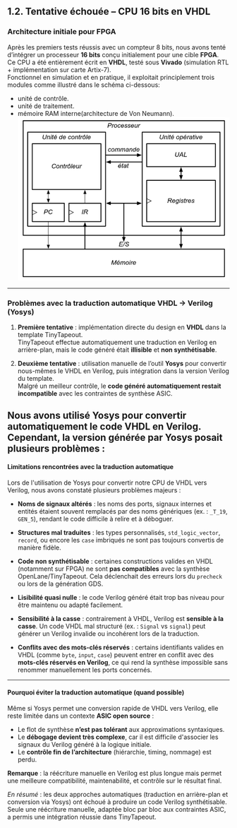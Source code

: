 ##  1.2. Tentative échouée – CPU 16 bits en VHDL

###  Architecture initiale pour FPGA

Après les premiers tests réussis avec un compteur 8 bits, nous avons tenté d’intégrer un processeur **16 bits** conçu initialement pour une cible **FPGA**.  
Ce CPU a été entièrement écrit en **VHDL**, testé sous **Vivado** (simulation RTL + implémentation sur carte Artix-7).  
Fonctionnel en simulation et en pratique, il exploitait principlement trois modules comme illustré dans le schéma ci-dessous: 
- unité de contrôle.
- unité de traitement.
- mémoire RAM interne(architecture de Von Neumann). 
![Architecture CPU](./images/archProcess.png)

---

### Problèmes avec la traduction automatique VHDL → Verilog (Yosys)

1. **Première tentative** : implémentation directe du design en **VHDL** dans la template TinyTapeout.  
   TinyTapeout effectue automatiquement une traduction en Verilog en arrière-plan, mais le code généré était **illisible** et **non synthétisable**.

2. **Deuxième tentative** : utilisation manuelle de l’outil **Yosys** pour convertir nous-mêmes le VHDL en Verilog, puis intégration dans la version Verilog du template.  
   Malgré un meilleur contrôle, le **code généré automatiquement restait incompatible** avec les contraintes de synthèse ASIC.


Nous avons utilisé **Yosys** pour convertir automatiquement le code VHDL en Verilog.  
Cependant, la version générée par Yosys posait plusieurs problèmes :
---

#### Limitations rencontrées avec la traduction automatique

Lors de l'utilisation de Yosys pour convertir notre CPU de VHDL vers Verilog, nous avons constaté plusieurs problèmes majeurs :

- **Noms de signaux altérés** : les noms des ports, signaux internes et entités étaient souvent remplacés par des noms génériques (ex. : `_T_19`, `GEN_5`), rendant le code difficile à relire et à déboguer.

- **Structures mal traduites** : les types personnalisés, `std_logic_vector`, `record`, ou encore les `case` imbriqués ne sont pas toujours convertis de manière fidèle.

- **Code non synthétisable** : certaines constructions valides en VHDL (notamment sur FPGA) ne sont **pas compatibles** avec la synthèse OpenLane/TinyTapeout. Cela déclenchait des erreurs lors du `precheck` ou lors de la génération GDS.

- **Lisibilité quasi nulle** : le code Verilog généré était trop bas niveau pour être maintenu ou adapté facilement.

- **Sensibilité à la casse** : contrairement à VHDL, Verilog est **sensible à la casse**. Un code VHDL mal structuré (ex. : `Signal` vs `signal`) peut générer un Verilog invalide ou incohérent lors de la traduction.

- **Conflits avec des mots-clés réservés** : certains identifiants valides en VHDL (comme `byte`, `input`, `case`) peuvent entrer en conflit avec des **mots-clés réservés en Verilog**, ce qui rend la synthèse impossible sans renommer manuellement les ports concernés.

---

#### Pourquoi éviter la traduction automatique (quand possible)

Même si Yosys permet une conversion rapide de VHDL vers Verilog, elle reste limitée dans un contexte **ASIC open source** :

- Le flot de synthèse **n’est pas tolérant** aux approximations syntaxiques.
- Le **débogage devient très complexe**, car il est difficile d'associer les signaux du Verilog généré à la logique initiale.
- Le **contrôle fin de l’architecture** (hiérarchie, timing, nommage) est perdu.

**Remarque** : la réécriture manuelle en Verilog est plus longue mais permet une meilleure compatibilité, maintenabilité, et contrôle sur le résultat final.

*En résumé* : les deux approches automatiques (traduction en arrière-plan et conversion via Yosys) ont échoué à produire un code Verilog synthétisable.  
Seule une réécriture manuelle, adaptée bloc par bloc aux contraintes ASIC, a permis une intégration réussie dans TinyTapeout.
